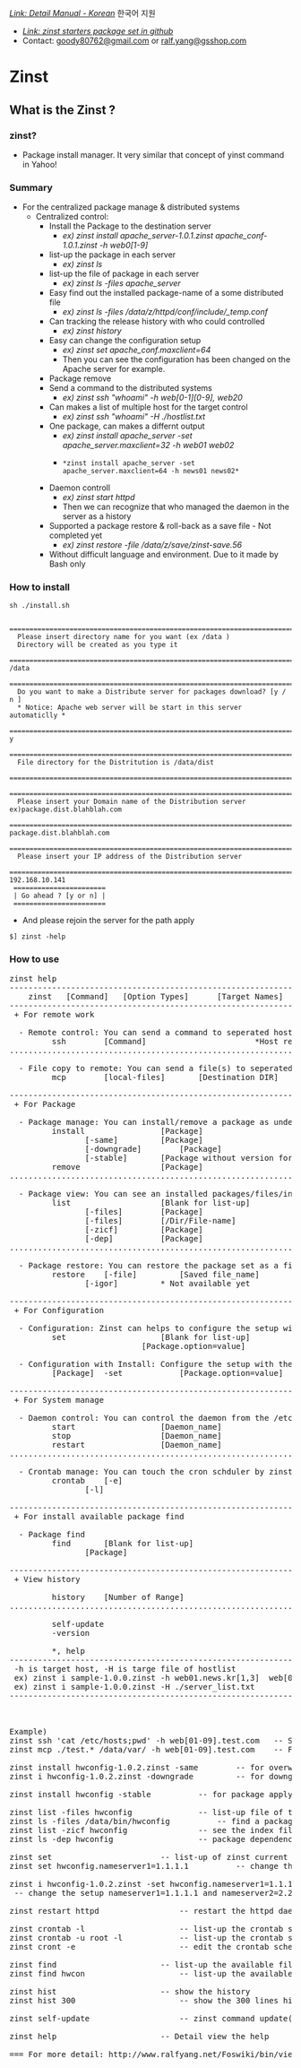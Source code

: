 [*Link: Detail Manual - Korean*](http://www.ralfyang.net/Foswiki/bin/view.cgi/Main/TheZinst) 한국어 지원
* [*Link: zinst starters package set in github*](https://github.com/goody80/Ralf_Dev)
* Contact: goody80762@gmail.com or ralf.yang@gsshop.com

# Zinst
## What is the Zinst ?
### zinst?
* Package install manager. It very similar that concept of yinst command in Yahoo!

### Summary
* For the centralized package manage & distributed systems
  * Centralized control:
    * Install the Package to the destination server 
      * *ex) zinst install apache_server-1.0.1.zinst apache_conf-1.0.1.zinst -h web0[1-9]* 
    * list-up the package in each server 
      * *ex) zinst ls*
    * list-up the file of package in each server 
      * *ex) zinst ls -files apache_server*
    * Easy find out the installed package-name of a some distributed file 
      * *ex) zinst ls -files /data/z/httpd/conf/include/_temp.conf*
    * Can tracking the release history with who could controlled
      * *ex) zinst history*
    * Easy can change the configuration setup 
      * *ex) zinst set apache_conf.maxclient=64*
      * Then you can see the configuration has been changed on the Apache server for example.
    * Package remove
    * Send a command to the distributed systems
      * *ex) zinst ssh "whoami" -h web[0-1][0-9], web20*
    * Can makes a list of multiple host for the target control
      * *ex) zinst ssh "whoami" -H ./hostlist.txt* 
    * One package, can makes a differnt output
      * *ex) zinst install apache_server -set apache_server.maxclient=32 -h web01 web02*
      *     *zinst install apache_server -set apache_server.maxclient=64 -h news01 news02*
    * Daemon controll
      * *ex) zinst start httpd*
      * Then we can recognize that who managed the daemon in the server as a history
    * Supported a package restore & roll-back as a save file - Not completed yet
      * *ex) zinst restore -file /data/z/save/zinst-save.56*
    * Without difficult language and environment. Due to it made by Bash only

### How to install
```
sh ./install.sh

 ======================================================================================== 
  Please insert directory name for you want (ex /data )
  Directory will be created as you type it 
 ======================================================================================== 
/data
 ======================================================================================== 
  Do you want to make a Distribute server for packages download? [y / n ]
  * Notice: Apache web server will be start in this server automaticlly *
 ======================================================================================== 
y
 ======================================================================================= 
  File directory for the Distritution is /data/dist  
 ======================================================================================= 
 ======================================================================================== 
  Please insert your Domain name of the Distribution server ex)package.dist.blahblah.com
 ======================================================================================== 
package.dist.blahblah.com
 ======================================================================================= 
  Please insert your IP address of the Distribution server
 ======================================================================================= 
192.168.10.141
 =======================
 | Go ahead ? [y or n] |
 =======================
```
* And please rejoin the server for the path apply

```
$] zinst -help
```


### How to use
<pre>
zinst help
------------------------------------------------------------------------------------------------------ 
	zinst	[Command]	[Option Types]		[Target Names]	[-h or -H]	[Targe Host] 
------------------------------------------------------------------------------------------------------ 
 + For remote work 
 
  - Remote control: You can send a command to seperated hosts 
		 ssh		[Command]						*Host requires	  
...................................................................................................... 
 
  - File copy to remote: You can send a file(s) to seperated hosts(mcp = Multi CoPier) 
		 mcp		[local-files]		[Destination DIR]		*Host requires 
 
------------------------------------------------------------------------------------------------------ 
 + For Package 
 
  - Package manage: You can install/remove a package as under the command 
		 install				[Package]   
				[-same]			[Package]	  
				[-downgrade]		[Package]	  
				[-stable]		[Package without version for latest package]	  
		 remove					[Package]	  
...................................................................................................... 
 
  - Package view: You can see an installed packages/files/index & dependency 
		 list					[Blank for list-up]	  
				[-files]		[Package]	  
				[-files]		[/Dir/File-name]	  
				[-zicf]			[Package]	  
				[-dep]			[Package]	  
...................................................................................................... 
 
  - Package restore: You can restore the package set as a file for restore	ex) ~/z/save/zinst-* 
		 restore	[-file]			[Saved file_name]	  
				[-igor]			* Not available yet 
 
------------------------------------------------------------------------------------------------------ 
 + For Configuration 
 
  - Configuration: Zinst can helps to configure the setup without manual modify the Conf-file 
		 set					[Blank for list-up]			  
							[Package.option=value]			  
 
  - Configuration with Install: Configure the setup with the package install 
		 [Package]	-set 			[Package.option=value]  
 
------------------------------------------------------------------------------------------------------ 
 + For System manage 
 
  - Daemon control: You can control the daemon from the /etc/init.d/ directory 
		 start					[Daemon_name]	  
		 stop					[Daemon_name]	  
		 restart				[Daemon_name]	  
...................................................................................................... 
 
  - Crontab manage: You can touch the cron schduler by zinst 
		 crontab	[-e]						  
				[-l] 
 
------------------------------------------------------------------------------------------------------ 
 + For install available package find 
 
  - Package find 
		 find		[Blank for list-up]			 
				[Package]		 
 
------------------------------------------------------------------------------------------------------ 
 + View history 
 
		 history	[Number of Range] 
...................................................................................................... 
 
		 self-update			 
		 -version			 
 
		 *, help		 
------------------------------------------------------------------------------------------------------ 
 -h is target host, -H is targe file of hostlist 
 ex) zinst i sample-1.0.0.zinst -h web01.news.kr[1,3]  web[03-12].news[1,3] 
 ex) zinst i sample-1.0.0.zinst -H ./server_list.txt 
------------------------------------------------------------------------------------------------------ 
 
 
 
Example)
zinst ssh 'cat /etc/hosts;pwd' -h web[01-09].test.com	-- Send a command to seperated hosts 
zinst mcp ./test.* /data/var/ -h web[01-09].test.com 	-- File copy to seperated hosts 
 
zinst install hwconfig-1.0.2.zinst -same		-- for overwrite the package as a same version 
zinst i hwconfig-1.0.2.zinst -downgrade			-- for downgrade the package as a lower version 

zinst install hwconfig -stable			-- for package apply as a latest version automatically 

zinst list -files hwconfig				-- list-up file of the hwconfig package 
zinst ls -files /data/bin/hwconfig			-- find a package as a file 
zinst list -zicf hwconfig				-- see the index file of package 
zinst ls -dep hwconfig 					-- package dependency check 
 
zinst set						-- list-up of zinst current setups 
zinst set hwconfig.nameserver1=1.1.1.1			-- change the setup nameserver1=1.1.1.1 to the hwconfig 
 
zinst i hwconfig-1.0.2.zinst -set hwconfig.nameserver1=1.1.1.1 -set hwconfig.nameserver2=2.2.2.2 
 -- change the setup nameserver1=1.1.1.1 and nameserver2=2.2.2.2 to the hwconfig with package install 
 
zinst restart httpd					-- restart the httpd daemon by /etc/init.d/httpd file control 
 
zinst crontab -l 					-- list-up the crontab scheduler 
zinst crontab -u root -l			-- list-up the crontab scheduler for an user 
zinst cront -e	 					-- edit the crontab scheduler 
 
zinst find						-- list-up the available file for install 
zinst find hwcon					-- list-up the available file for install as you typed 
 
zinst hist						-- show the history 
zinst hist 300						-- show the 300 lines history 
 
zinst self-update					-- zinst command update( *Requires: Package dist server must has a zinst file) 
 
zinst help						-- Detail view the help 
 
=== For more detail: http://www.ralfyang.net/Foswiki/bin/view.cgi/Main/TheZinst ===
</pre>

